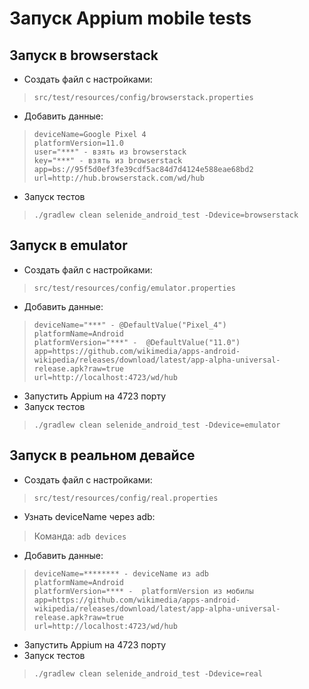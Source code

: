 # Запуск Appium mobile tests

## Запуск в browserstack
* Создать файл с настройками:
> ```src/test/resources/config/browserstack.properties```
>
* Добавить данные:
>```
>deviceName=Google Pixel 4
>platformVersion=11.0
>user="***" - взять из browserstack
>key="***" - взять из browserstack
>app=bs://95f5d0ef3fe39cdf5ac84d7d4124e588eae68bd2
>url=http://hub.browserstack.com/wd/hub
>```
* Запуск тестов
> ```./gradlew clean selenide_android_test -Ddevice=browserstack```

## Запуск в emulator
* Создать файл с настройками:
> ```src/test/resources/config/emulator.properties```
* Добавить данные:
>```
>deviceName="***" - @DefaultValue("Pixel_4")
>platformName=Android
>platformVersion="***" -  @DefaultValue("11.0")
>app=https://github.com/wikimedia/apps-android-wikipedia/releases/download/latest/app-alpha-universal-release.apk?raw=true
>url=http://localhost:4723/wd/hub
>```
* Запустить Appium на 4723 порту
* Запуск тестов
> ```./gradlew clean selenide_android_test -Ddevice=emulator```


## Запуск в реальном девайсе
* Создать файл с настройками:
> ```src/test/resources/config/real.properties```
>
* Узнать deviceName через adb:
>Команда: ```adb devices```
* Добавить данные:
>```
>deviceName=******** - deviceName из adb
>platformName=Android
>platformVersion=**** -  platformVersion из мобилы
>app=https://github.com/wikimedia/apps-android-wikipedia/releases/download/latest/app-alpha-universal-release.apk?raw=true
>url=http://localhost:4723/wd/hub
>```
* Запустить Appium на 4723 порту
* Запуск тестов
> ```./gradlew clean selenide_android_test -Ddevice=real```
>  